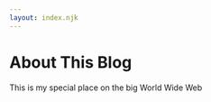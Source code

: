 ```yaml
--- 
layout: index.njk 
--- 
```

# About This Blog
  
This is my special place on the big World Wide Web
